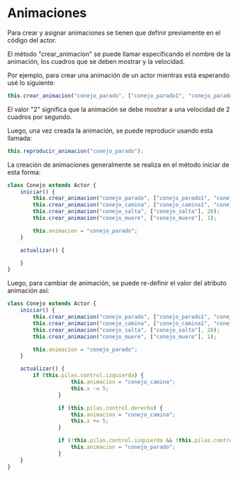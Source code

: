 # Animaciones

Para crear y asignar animaciones se tienen que definir previamente en el código del actor.

El método "crear_animacion" se puede llamar especificando el nombre de la animación, los cuadros que se deben mostrar y la velocidad.

Por ejemplo, para crear una animación de un actor mientras está esperando usé lo siguiente:

```typescript
this.crear_animacion("conejo_parado", ["conejo_parado1", "conejo_parado2"], 2);
```

El valor "2" significa que la animación se debe mostrar a una velocidad de 2 cuadros por segundo.

Luego, una vez creada la animación, se puede reproducir usando esta llamada:

```typescript
this.reproducir_animacion("conejo_parado");
```

La creación de animaciones generalmente se realiza en el método iniciar de esta forma:

```typescript
class Conejo extends Actor {
	iniciar() {
        this.crear_animacion("conejo_parado", ["conejo_parado1", "conejo_parado2"], 2);
        this.crear_animacion("conejo_camina", ["conejo_camina1", "conejo_camina2"], 20);
        this.crear_animacion("conejo_salta", ["conejo_salta"], 20);
        this.crear_animacion("conejo_muere", ["conejo_muere"], 1);

        this.animacion = "conejo_parado";
	}

    actualizar() {

    }
}
```


Luego, para cambiar de animación, se puede re-definir el valor del atributo
animación así:

```typescript
class Conejo extends Actor {
	iniciar() {
        this.crear_animacion("conejo_parado", ["conejo_parado1", "conejo_parado2"], 2);
        this.crear_animacion("conejo_camina", ["conejo_camina1", "conejo_camina2"], 20);
        this.crear_animacion("conejo_salta", ["conejo_salta"], 20);
        this.crear_animacion("conejo_muere", ["conejo_muere"], 1);

        this.animacion = "conejo_parado";
	}

    actualizar() {
        if (this.pilas.control.izquierda) {
					this.animacion = "conejo_camina";
					this.x -= 5;
				}

				if (this.pilas.control.derecha) {
					this.animacion = "conejo_camina";
					this.x += 5;
				}

				if (!this.pilas.control.izquierda && !this.pilas.control.derecha) {
					this.animacion = "conejo_parado";
				}
    }
}
```
